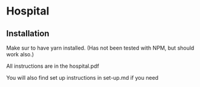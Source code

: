 # Hospital

## Installation

Make sur to have yarn installed.
(Has not been tested with NPM, but should work also.)

All instructions are in the hospital.pdf

You will also find set up instructions in set-up.md if you need